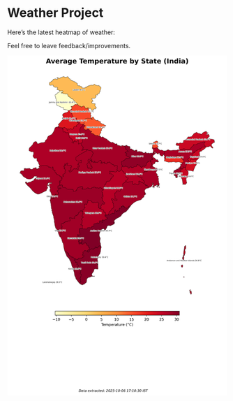 # Weather Project

Here’s the latest heatmap of weather:

Feel free to leave feedback/improvements.

![India Heatmap](docs/assets/india_heatmap.png?v=E3AAB0)
